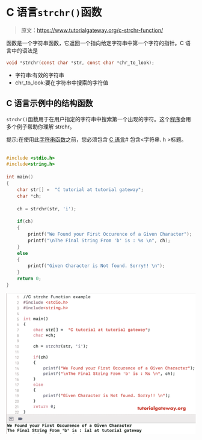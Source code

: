 # C 语言`strchr()`函数

> 原文：<https://www.tutorialgateway.org/c-strchr-function/>

函数是一个字符串函数，它返回一个指向给定字符串中第一个字符的指针。C 语言中的语法是

```c
void *strchr(const char *str, const char *chr_to_look);
```

*   字符串:有效的字符串
*   chr_to_look:要在字符串中搜索的字符值

## C 语言示例中的结构函数

`strchr()`函数用于在用户指定的字符串中搜索第一个出现的字符。这个[程序](https://www.tutorialgateway.org/c-programming-examples/)会用多个例子帮助你理解 strchr。

提示:在使用此[字符串函数](https://www.tutorialgateway.org/c-string/)之前，您必须包含 [C 语言](https://www.tutorialgateway.org/c-programming/)# 包含<字符串. h >标题。

```c

#include <stdio.h> 
#include<string.h>

int main()
{
    char str[] =  "C tutorial at tutorial gateway";
    char *ch;

    ch = strchr(str, 'i');

    if(ch)
    {
        printf("We Found your First Occurence of a Given Character");
        printf("\nThe Final String From 'b' is : %s \n", ch);
    }
    else
    {
        printf("Given Character is Not found. Sorry!! \n");
    }
    return 0;
}
```

![C strchr function example](img/41fc09435d9b50371d59a20e17130236.png)